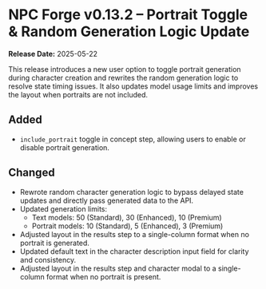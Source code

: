 # NPC Forge v0.13.2 – Portrait Toggle & Random Generation Logic Update

**Release Date:** 2025-05-22

This release introduces a new user option to toggle portrait generation during character creation and rewrites the random generation logic to resolve state timing issues. It also updates model usage limits and improves the layout when portraits are not included.

## Added
- `include_portrait` toggle in concept step, allowing users to enable or disable portrait generation.

## Changed
- Rewrote random character generation logic to bypass delayed state updates and directly pass generated data to the API.
- Updated generation limits:
  - Text models: 50 (Standard), 30 (Enhanced), 10 (Premium)
  - Portrait models: 10 (Standard), 5 (Enhanced), 3 (Premium)
- Adjusted layout in the results step to a single-column format when no portrait is generated.
- Updated default text in the character description input field for clarity and consistency.
- Adjusted layout in the results step and character modal to a single-column format when no portrait is present.